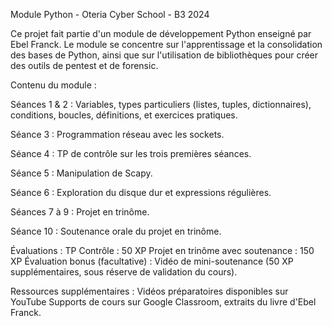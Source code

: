 Module Python - Oteria Cyber School - B3 2024

Ce projet fait partie d'un module de développement Python enseigné par Ebel Franck. Le module se concentre sur l'apprentissage et la consolidation des bases de Python, ainsi que sur l'utilisation de bibliothèques pour créer des outils de pentest et de forensic.

Contenu du module :

Séances 1 & 2 :
Variables, types particuliers (listes, tuples, dictionnaires), conditions, boucles, définitions, et exercices pratiques.

Séance 3 :
Programmation réseau avec les sockets.

Séance 4 :
TP de contrôle sur les trois premières séances.

Séance 5 :
Manipulation de Scapy.

Séance 6 :
Exploration du disque dur et expressions régulières.

Séances 7 à 9 :
Projet en trinôme.

Séance 10 :
Soutenance orale du projet en trinôme.

Évaluations :
TP Contrôle : 50 XP
Projet en trinôme avec soutenance : 150 XP
Évaluation bonus (facultative) : Vidéo de mini-soutenance (50 XP supplémentaires, sous réserve de validation du cours).


Ressources supplémentaires :
Vidéos préparatoires disponibles sur YouTube
Supports de cours sur Google Classroom, extraits du livre d'Ebel Franck.
